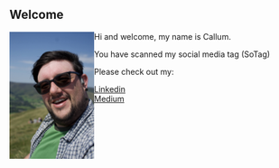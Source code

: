 ## Welcome
<img src="Me.jpg" alt="Picture of me" width="150" align="left"/> 

Hi and welcome, my name is Callum.

You have scanned my social media tag (SoTag)

Please check out my:
- [Linkedin](https://www.linkedin.com/in/callumjfraser/)
- [Medium](https://medium.com/@callumjfraser)
